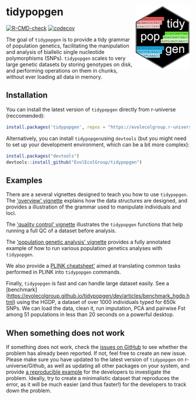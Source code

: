 # tidypopgen <img src="./man/figures/logo.png" align="right" width="150"/>

<!-- badges: start -->
[![R-CMD-check](https://github.com/EvolEcolGroup/tidypopgen/actions/workflows/R-CMD-check.yaml/badge.svg)](https://github.com/EvolEcolGroup/tidypopgen/actions/workflows/R-CMD-check.yaml)
[![codecov](https://codecov.io/gh/EvolEcolGroup/tidypopgen/branch/main/graph/badge.svg?token=KLOzxJoLBO)](https://app.codecov.io/gh/EvolEcolGroup/tidypopgen)
<!-- badges: end -->

The goal of `tidypopgen` is to provide a tidy grammar of population genetics, facilitating 
the manipulation and analysis of biallelic single nucleotide 
polymorphisms (SNPs). `tidypopgen` scales to very large genetic datasets by storing 
genotypes on disk, and performing operations on them in chunks, without
ever loading all data in memory.

## Installation

You can install the latest version of `tidypopgen` directly from r-universe (reccomended):
``` r
install.packages('tidypopgen', repos = "https://evolecolgroup.r-universe.dev")
```

Alternatively, you can install `tidypopgen`using `devtools` (but you might need to set up your development environment, 
which can be a bit more complex):
``` r
install.packages("devtools")
devtools::install_github("EvolEcolGroup/tidypopgen")
```

## Examples

There are a several vignettes designed to teach you how to use `tidypopgen`. 
The ['overview' vignette](https://evolecolgroup.github.io/tidypopgen/dev/articles/tidypopgen.html) 
explains how the data structures are designed, and provides a illustration
of the grammar used to manipulate individuals and loci. 

The ['quality control' vignette](https://evolecolgroup.github.io/tidypopgen/dev/articles/a02_qc.html)
illustrates the `tidypopgen` functions that help
running a full QC of a dataset before analysis.

The ['population genetic analysis' vignette](https://evolecolgroup.github.io/tidypopgen/dev/articles/a03_example_clustering_and_dapc.html)
provides a fully annotated example of how to 
run various population genetics analyses with `tidypopgen`.

We also provide a [PLINK cheatsheet'](https://evolecolgroup.github.io/tidypopgen/dev/articles/a99_plink_cheatsheet.html)
aimed at translating common tasks
performed in PLINK into `tidypopgen` commands.

Finally, `tidypopgen` is fast and can handle large dataset easily. See a [benchmark]
(https://evolecolgroup.github.io/tidypopgen/dev/articles/benchmark_hgdp.html) using the HGDP,
a dataset of over 1000 individuals typed for 650k SNPs. We can load the data, clean it,
run imputation, PCA and pairwise Fst among 51 populations in less than 20 seconds on a
powerful desktop.

## When something does not work

If something does not work, check the [issues on
GitHub](https://github.com/EvolEcolGroup/tidypopgen/issues) to see whether
the problem has already been reported. If not, feel free to create an
new issue. Please make sure you have updated to the latest version of
`tidypopgen` on r-universe/Github, as well as updating all other packages on your
system, and provide [a reproducible
example](https://reprex.tidyverse.org/)
for the developers to investigate the problem. Ideally, try to create a minimalistic
dataset that reproduces the error, as it will be much easier (and thus faster!)
for the developers to track down the problem. 
